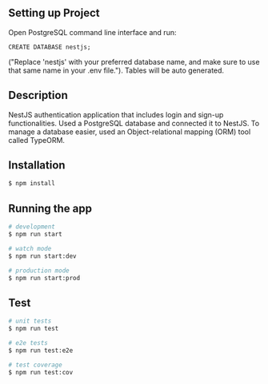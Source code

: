 ## Setting up Project 
Open PostgreSQL command line interface and run: 
```
CREATE DATABASE nestjs;
```
("Replace 'nestjs' with your preferred database name, and make sure to use that same name in your .env file."). Tables will be auto generated.

## Description 

NestJS authentication application that includes login and sign-up functionalities. Used a PostgreSQL database and connected it to NestJS. To manage a database easier, used an Object-relational mapping (ORM) tool called TypeORM.

## Installation

```bash
$ npm install
```

## Running the app

```bash
# development
$ npm run start

# watch mode
$ npm run start:dev

# production mode
$ npm run start:prod

```

## Test

```bash
# unit tests
$ npm run test

# e2e tests
$ npm run test:e2e

# test coverage
$ npm run test:cov
```

